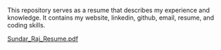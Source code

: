 This repository serves as a resume that describes my experience and knowledge. It contains my website, linkedin, github, email, resume, and coding skills.

[Sundar_Raj_Resume.pdf](https://github.com/Sundarx/Resume/files/6955857/Sundar_Raj_Resume.pdf)

